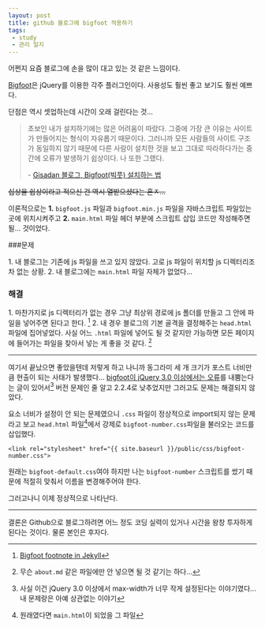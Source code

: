 ```yaml
---
layout: post
title: github 블로그에 bigfoot 적용하기
tags:
 - study
 - 관리 일지
---
```


어쩐지 요즘 블로그에 손을 많이 대고 있는 것 같은 느낌이다.

[Bigfoot](http://www.bigfootjs.com)은 jQuery를 이용한 각주 플러그인이다. 사용성도 훨씬 좋고 보기도 훨씬 예쁘다.

단점은 역시 셋업하는데 시간이 오래 걸린다는 것...

> 초보인 내가 설치하기에는 많은 어려움이 따랐다. 그중에 가장 큰 이유는 사이트가 만들어지는 형식이 자유롭기 때문이다. 그러니까 모든 사람들의 사이트 구조가 동일하지 않기 때문에 다른 사람이 설치한 것을 보고 그대로 따라하다가는 중간에 오류가 발생하기 쉽상이다. 나 또한 그랬다.
>
> \- [Gisadan 블로그, Bigfoot(빅풋) 설치하는 법](http://gisadan.github.io/2014/12/14/Bigfoot(빅풋)-설치하는-법/)

~~십상을 쉽상이라고 적으신 건 역시 열받으셨다는 흔ㅈ...~~

이론적으로는 **1\.** `bigfoot.js` 파일과 `bigfoot.min.js` 파일을 자바스크립트 파일있는 곳에 위치시켜주고 **2\.** `main.html` 파일 헤더 부분에 스크립트 삽입 코드만 작성해주면 될... 것이었다.

###문제

1\. 내 블로그는 기존에 js 파일을 쓰고 있지 않았다. 고로 js 파일이 위치할 js 디렉터리조차 없는 상황.
2\. 내 블로그에는 `main.html` 파일 자체가 없었다...

### 해결

1\. 마찬가지로 js 디렉터리가 없는 경우 그냥 최상위 경로에 js 폴더를 만들고 그 안에 파일을 넣어주면 된다고 한다. [^1]
2\. 내 경우 블로그의 기본 골격을 결정해주는 `head.html` 파일에 집어넣었다. 사실 어느 `.html` 파일에 넣어도 될 것 같지만 가능하면 모든 페이지에 들어가는 파일을 찾아서 넣는 게 좋을 것 같다. [^2]

[^1]: [Bigfoot footnote in Jekyll](http://sherifsoliman.com/2014/11/07/Bigfoot-in-Jekyll/)

[^2]: 무슨 `about.md` 같은 파일에만 안 넣으면 될 것 같기는 하다...

- - -

여기서 끝났으면 좋았을텐데 저렇게 하고 나니까 동그라미 세 개 크기가 포스트 너비만큼 현출이 되는 사태가 발생했다... [bigfoot이 jQuery 3.0 이상에서는 오류](https://github.com/lemonmade/bigfoot/issues/54)를 내뿜는다는 글이 있어서[^3] 버전 문제인 줄 알고 2.2.4로 낮추었지만 그러고도 문제는 해결되지 않았다.

[^3]: 사실 이건 jQuery 3.0 이상에서 max-width가 너무 작게 설정된다는 이야기였다... 내 문제랑은 아예 상관없는 이야기

요소 너비가 설정이 안 되는 문제였으니 `.css` 파일이 정상적으로 import되지 않는 문제라고 보고 `head.html` 파일[^4]에서 강제로 `bigfoot-number.css`파일을 불러오는 코드를 삽입했다.

[^4]: 원래였다면 `main.html`이 되었을 그 파일

```
<link rel="stylesheet" href="{{ site.baseurl }}/public/css/bigfoot-number.css">
```

원래는 `bigfoot-default.css`여야 하지만 나는 `bigfoot-number` 스크립트를 썼기 때문에 적절히 맞춰서 이름을 변경해주어야 한다.

그러고나니 이제 정상적으로 나타난다.

- - -

결론은 Github으로 블로그하려면 어느 정도 코딩 실력이 있거나 시간을 왕창 투자하게 된다는 것이다. 물론 본인은 후자다.